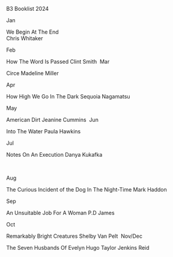 B3 Booklist 2024
 

Jan

We Begin At The End                        
Chris Whitaker​

Feb         

How The Word Is Passed
Clint Smith
​
Mar

Circe
Madeline Miller

Apr

How High We Go In The Dark
Sequoia Nagamatsu

May

American Dirt
Jeanine Cummins
​
Jun

Into The Water
Paula Hawkins

Jul

Notes On An Execution
Danya Kukafka

​

Aug         
 
The Curious Incident of the Dog In The Night-Time
Mark Haddon

 

Sep

An Unsuitable Job For A Woman
P.D James
​

Oct

Remarkably Bright Creatures
Shelby Van Pelt
​
Nov/Dec
 
The Seven Husbands Of Evelyn Hugo
Taylor Jenkins Reid
